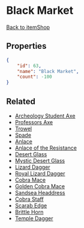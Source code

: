 # Black Market

<no description available>

[Back to itemShop](../item-shops.md)

## Properties

```json
{
    "id": 63,
    "name": "Black Market",
    "count": -100
}
```

## Related

- [Archeology Student Axe](../items/1402-archeology-student-axe.md)
- [Professors Axe](../items/1403-professors-axe.md)
- [Trowel](../items/1404-trowel.md)
- [Spade](../items/1405-spade.md)
- [Anlace](../items/1406-anlace.md)
- [Anlace of the Resistance](../items/1407-anlace-of-the-resistance.md)
- [Desert Glass](../items/1408-desert-glass.md)
- [Mystic Desert Glass](../items/1409-mystic-desert-glass.md)
- [Lizard Dagger](../items/1410-lizard-dagger.md)
- [Royal Lizard Dagger](../items/1411-royal-lizard-dagger.md)
- [Cobra Mace](../items/1412-cobra-mace.md)
- [Golden Cobra Mace](../items/1413-golden-cobra-mace.md)
- [Sandsea Headdress](../items/1414-sandsea-headdress.md)
- [Cobra Staff](../items/1415-cobra-staff.md)
- [Scarab Edge](../items/1416-scarab-edge.md)
- [Brittle Horn](../items/1417-brittle-horn.md)
- [Temple Dagger](../items/1418-temple-dagger.md)

